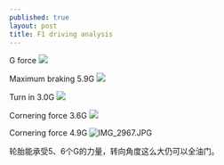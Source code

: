 ```yaml
---
published: true
layout: post
title: F1 driving analysis
---
```

G force
![]({{site.baseurl}}/assets/images/2018-10-28-f1-driving/IMG_2966.JPG)

Maximum braking 5.9G
![]({{site.baseurl}}/assets/images/2018-10-28-f1-driving/IMG_2965.JPG)

Turn in 3.0G
![]({{site.baseurl}}/assets/images/2018-10-28-f1-driving/IMG_2967.JPG)

Cornering force 3.6G
![]({{site.baseurl}}/assets/images/2018-10-28-f1-driving/IMG_2968.JPG)

Cornering force 4.9G
![IMG_2967.JPG]({{site.baseurl}}/assets/images/2018-10-28-f1-driving/IMG_2969.JPG)

轮胎能承受5、6个G的力量，转向角度这么大仍可以全油门。
